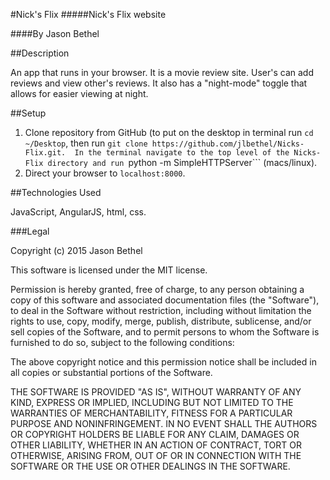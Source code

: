 #Nick's Flix
#####Nick's Flix website

####By Jason Bethel

##Description

An app that runs in your browser. It is a movie review site. User's can add reviews and view other's reviews. It also has a "night-mode" toggle that allows for easier viewing at night.

##Setup

1. Clone repository from GitHub (to put on the desktop in terminal run ```cd ~/Desktop```, then run ```git clone https://github.com/jlbethel/Nicks-Flix.git.  In the terminal navigate to the top level of the Nicks-Flix directory and run ```python -m SimpleHTTPServer``` (macs/linux).
3. Direct your browser to ```localhost:8000```.

##Technologies Used

JavaScript, AngularJS, html, css.

###Legal

Copyright (c) 2015 Jason Bethel

This software is licensed under the MIT license.

Permission is hereby granted, free of charge, to any person obtaining a copy of this software and associated documentation files (the "Software"), to deal in the Software without restriction, including without limitation the rights to use, copy, modify, merge, publish, distribute, sublicense, and/or sell copies of the Software, and to permit persons to whom the Software is furnished to do so, subject to the following conditions:

The above copyright notice and this permission notice shall be included in all copies or substantial portions of the Software.

THE SOFTWARE IS PROVIDED "AS IS", WITHOUT WARRANTY OF ANY KIND, EXPRESS OR IMPLIED, INCLUDING BUT NOT LIMITED TO THE WARRANTIES OF MERCHANTABILITY, FITNESS FOR A PARTICULAR PURPOSE AND NONINFRINGEMENT. IN NO EVENT SHALL THE AUTHORS OR COPYRIGHT HOLDERS BE LIABLE FOR ANY CLAIM, DAMAGES OR OTHER LIABILITY, WHETHER IN AN ACTION OF CONTRACT, TORT OR OTHERWISE, ARISING FROM, OUT OF OR IN CONNECTION WITH THE SOFTWARE OR THE USE OR OTHER DEALINGS IN THE SOFTWARE.
